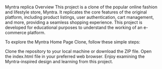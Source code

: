 Myntra replica
Overview
This project is a clone of the popular online fashion and lifestyle store, Myntra. It replicates the core features of the original platform, including product listings, user authentication, cart management, and more, providing a seamless shopping experience. This project is developed for educational purposes to understand the working of an e-commerce platform.

To explore the Myntra Home Page Clone, follow these simple steps:

Clone the repository to your local machine or download the ZIP file.
Open the index.html file in your preferred web browser.
Enjoy examining the Myntra-inspired design and learning from this project.
